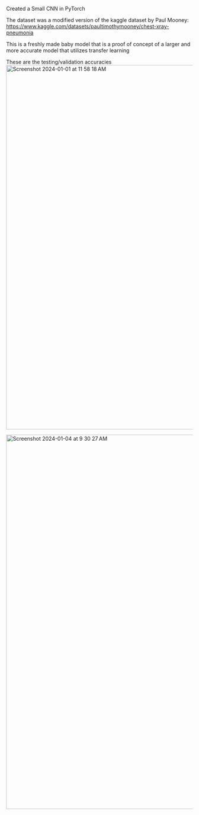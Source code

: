Created a Small CNN in PyTorch

The dataset was a modified version of the kaggle dataset by Paul Mooney: https://www.kaggle.com/datasets/paultimothymooney/chest-xray-pneumonia 

This is a freshly made baby model that is a proof of concept of a larger and more accurate model that utilizes transfer learning

These are the testing/validation accuracies <img width="983" alt="Screenshot 2024-01-01 at 11 58 18 AM" src="https://github.com/twonkista/PneumoniaDetectionCustomCNN/assets/65195116/9b801cde-dda6-4708-a6c7-67c7c969b58d"> 

<img width="1010" alt="Screenshot 2024-01-04 at 9 30 27 AM" src="https://github.com/twonkista/PneumoniaDetectionCustomCNN/assets/65195116/2ba2ab51-6018-418c-8167-e0400959a8ce">
